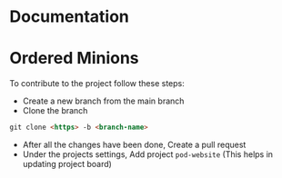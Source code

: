 # Documentation

# Ordered Minions

To contribute to the project follow these steps: 

- Create a new branch from the main branch
- Clone the branch

```html
git clone <https> -b <branch-name>
```

- After all the changes have been done, Create a pull request
- Under the projects settings, Add project `pod-website` (This helps in updating project board)
